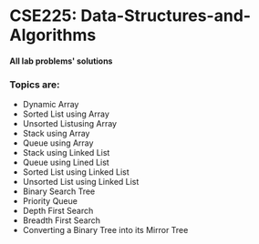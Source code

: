 # CSE225: Data-Structures-and-Algorithms
#### All lab problems' solutions 
### Topics are: 
- Dynamic Array
- Sorted List using Array
- Unsorted Listusing Array
- Stack using Array
- Queue using Array
- Stack using Linked List
- Queue using Lined List
- Sorted List using Linked List
- Unsorted List using Linked List
- Binary Search Tree
- Priority Queue
- Depth First Search
- Breadth First Search
- Converting a Binary Tree into its Mirror Tree


